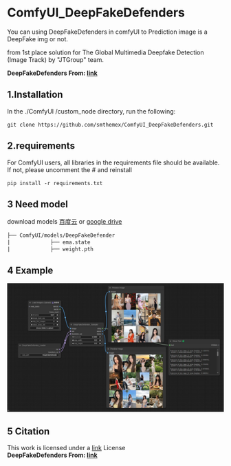 # ComfyUI_DeepFakeDefenders
You can using DeepFakeDefenders in comfyUI to Prediction image is a DeepFake img or not.

from 1st place solution for The Global Multimedia Deepfake Detection (Image Track) by "JTGroup" team.

**DeepFakeDefenders From: [link](https://github.com/HighwayWu/DeepFakeDefenders)** 

1.Installation
-----
  In the ./ComfyUI /custom_node directory, run the following:   
```
git clone https://github.com/smthemex/ComfyUI_DeepFakeDefenders.git
```  
2.requirements  
----
For ComfyUI users, all libraries in the requirements file should be available. If not, please uncomment the # and reinstall
```
pip install -r requirements.txt
```
3 Need  model 
----    

download models [百度云](https://pan.baidu.com/s/1hh6Rub60T7UXok5rqACffQ?pwd=gxu5) or  [google drive](https://drive.google.com/drive/folders/1OQkkBn-Wv9PTHaxhXs_JF1IdkIES64pm)
```
├── ComfyUI/models/DeepFakeDefender
|             ├── ema.state
|             ├── weight.pth
```
4 Example
----

![](https://github.com/smthemex/ComfyUI_DeepFakeDefenders/blob/main/example/example.png)

5 Citation
------
This work is licensed under a [link](https://creativecommons.org/licenses/by-nc/4.0/) License   
**DeepFakeDefenders From: [link](https://github.com/HighwayWu/DeepFakeDefenders)** 

